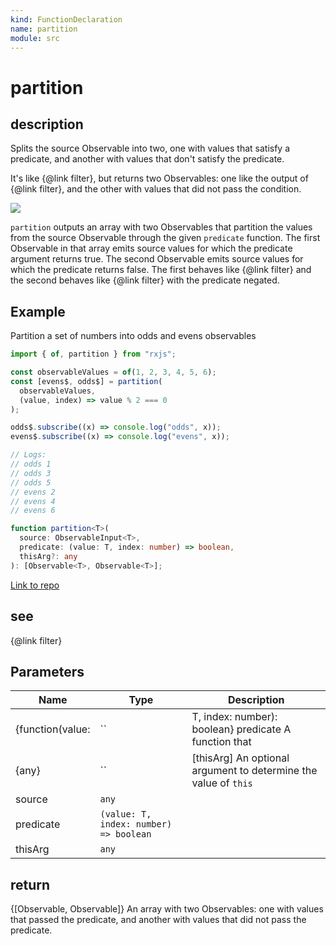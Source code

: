 ```yaml
---
kind: FunctionDeclaration
name: partition
module: src
---
```


# partition

## description

Splits the source Observable into two, one with values that satisfy a
predicate, and another with values that don't satisfy the predicate.

<span class="informal">It's like {@link filter}, but returns two Observables:
one like the output of {@link filter}, and the other with values that did not
pass the condition.</span>

![](partition.png)

`partition` outputs an array with two Observables that partition the values
from the source Observable through the given `predicate` function. The first
Observable in that array emits source values for which the predicate argument
returns true. The second Observable emits source values for which the
predicate returns false. The first behaves like {@link filter} and the second
behaves like {@link filter} with the predicate negated.

## Example

Partition a set of numbers into odds and evens observables

```ts
import { of, partition } from "rxjs";

const observableValues = of(1, 2, 3, 4, 5, 6);
const [evens$, odds$] = partition(
  observableValues,
  (value, index) => value % 2 === 0
);

odds$.subscribe((x) => console.log("odds", x));
evens$.subscribe((x) => console.log("evens", x));

// Logs:
// odds 1
// odds 3
// odds 5
// evens 2
// evens 4
// evens 6
```

```ts
function partition<T>(
  source: ObservableInput<T>,
  predicate: (value: T, index: number) => boolean,
  thisArg?: any
): [Observable<T>, Observable<T>];
```

[Link to repo](https://github.com/ReactiveX/rxjs/blob/master/src/internal/observable/partition.ts#L58-L67)

## see

{@link filter}

## Parameters

| Name             | Type                                   | Description                                                     |
| ---------------- | -------------------------------------- | --------------------------------------------------------------- |
| {function(value: | ``                                     | T, index: number): boolean} predicate A function that           |
| {any}            | ``                                     | [thisArg] An optional argument to determine the value of `this` |
| source           | `any`                                  |                                                                 |
| predicate        | `(value: T, index: number) => boolean` |                                                                 |
| thisArg          | `any`                                  |                                                                 |

## return

{[Observable<T>, Observable<T>]} An array with two Observables: one
with values that passed the predicate, and another with values that did not
pass the predicate.
